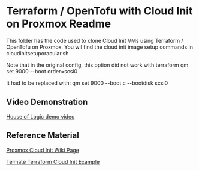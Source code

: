 # Terraform / OpenTofu with Cloud Init on Proxmox Readme

This folder has the code used to clone Cloud Init VMs using Terraform / OpenTofu on Proxmox.
You wil find the cloud init image setup commands in cloudinitsetuporacular.sh

Note that in the original config, this option did not work with terraform
qm set 9000 --boot order=scsi0

It had to be replaced with:
qm set 9000 --boot c --bootdisk scsi0

## Video Demonstration
[House of Logic demo video](https://youtu.be/HbBblJOZs-c)


## Reference Material

[Proxmox Cloud Init Wiki Page](https://pve.proxmox.com/wiki/Cloud-Init_Support)


[Telmate Terraform Cloud Init Example](https://github.com/Telmate/terraform-provider-proxmox/blob/master/examples/cloudinit_example.tf)




